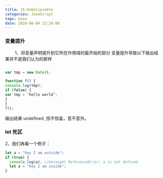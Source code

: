 ```yaml
---
title: JS-Unbelievable
categories: JavaScript
tags: base
date: 2020-06-04 22:24:08
---
```


### 变量提升

&emsp;&emsp; 1、将变量声明提升到它所在作用域的最开始的部分
变量提升导致以下输出结果并不是我们认为的那样

```javascript

var tmp = new Date();

function f() {
console.log(tmp);
if (false) {
var tmp = ‘hello world’;
}
}
f();

```

输出结果 undefined ,惊不惊喜，意不意外。

### let 死区

2、我们再看一个例子：

```javascript
let a = "hey I am outside";
if (true) {
  console.log(a); //Uncaught ReferenceError: a is not defined
  let a = "hey I am inside";
}
```

